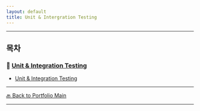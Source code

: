 ```yaml
---
layout: default
title: Unit & Intergration Testing
---
```


---

## 목차


### 🔗 [Unit & Integration Testing](/study/testing-and-exception-handling/)

- [Unit & Integration Testing](/study/testing-and-exception-handling/unit-and-integration-testing)

---
[🔙 Back to Portfolio Main](../index.md)

---


